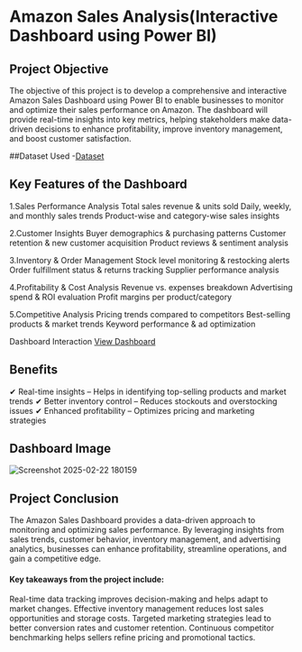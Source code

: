 # Amazon Sales Analysis(Interactive Dashboard using Power BI)
## Project Objective 
The objective of this project is to develop a comprehensive and interactive Amazon Sales Dashboard using Power BI to enable businesses to monitor and optimize their sales performance on Amazon. The dashboard will provide real-time insights into key metrics, helping stakeholders make data-driven decisions to enhance profitability, improve inventory management, and boost customer satisfaction.

##Dataset Used
-<a href="https://github.com/Gowtham-Rajavel/Amazon_Sasles_Dashboard-Power-BI-/tree/main/Amazon%20xlsx">Dataset</a>

## Key Features of the Dashboard
1.Sales Performance Analysis
  Total sales revenue & units sold
  Daily, weekly, and monthly sales trends
  Product-wise and category-wise sales insights
  
2.Customer Insights
  Buyer demographics & purchasing patterns
  Customer retention & new customer acquisition
  Product reviews & sentiment analysis

3.Inventory & Order Management
  Stock level monitoring & restocking alerts
  Order fulfillment status & returns tracking
  Supplier performance analysis

4.Profitability & Cost Analysis
  Revenue vs. expenses breakdown
  Advertising spend & ROI evaluation
  Profit margins per product/category

5.Competitive Analysis
  Pricing trends compared to competitors
  Best-selling products & market trends
  Keyword performance & ad optimization

Dashboard Interaction <a href="https://github.com/Gowtham-Rajavel/Amazon_Sasles_Dashboard-Power-BI-/blob/main/PROJECT_1.pbix">View Dashboard</a>

## Benefits
✔ Real-time insights – Helps in identifying top-selling products and market trends
✔ Better inventory control – Reduces stockouts and overstocking issues
✔ Enhanced profitability – Optimizes pricing and marketing strategies

## Dashboard Image 
![Screenshot 2025-02-22 180159](https://github.com/user-attachments/assets/f9997ba6-5ec8-42bc-874f-61a38dd5f16c)

## Project Conclusion
The Amazon Sales Dashboard provides a data-driven approach to monitoring and optimizing sales performance. By leveraging insights from sales trends, customer behavior, inventory management, and advertising analytics, businesses can enhance profitability, streamline operations, and gain a competitive edge.

#### Key takeaways from the project include:
  Real-time data tracking improves decision-making and helps adapt to market changes.
  Effective inventory management reduces lost sales opportunities and storage costs.
  Targeted marketing strategies lead to better conversion rates and customer retention.
  Continuous competitor benchmarking helps sellers refine pricing and promotional tactics.
  
